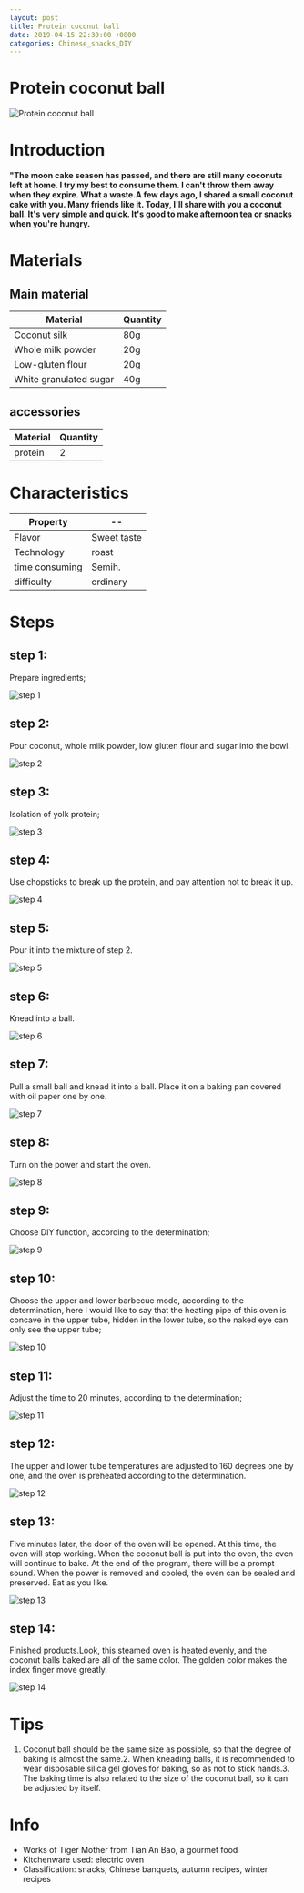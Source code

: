 ```yaml
---
layout: post
title: Protein coconut ball
date: 2019-04-15 22:30:00 +0800
categories: Chinese_snacks_DIY
---
```


# Protein coconut ball

![Protein coconut ball]({{site.baseurl}}/img/423291/423291.jpg)

# Introduction

**"The moon cake season has passed, and there are still many coconuts left at home. I try my best to consume them. I can't throw them away when they expire. What a waste.A few days ago, I shared a small coconut cake with you. Many friends like it. Today, I'll share with you a coconut ball. It's very simple and quick. It's good to make afternoon tea or snacks when you're hungry.**

# Materials


## Main material

Material|Quantity
--|--
Coconut silk|80g
Whole milk powder|20g
Low-gluten flour|20g
White granulated sugar|40g

## accessories

Material|Quantity
--|--
protein|2

# Characteristics

Property|--
--|--
Flavor|Sweet taste
Technology|roast
time consuming|Semih.
difficulty|ordinary

# Steps

## step 1:

Prepare ingredients;

![step 1]({{site.baseurl}}/img/423291/1.jpg)

## step 2:

Pour coconut, whole milk powder, low gluten flour and sugar into the bowl.

![step 2]({{site.baseurl}}/img/423291/2.jpg)

## step 3:

Isolation of yolk protein;

![step 3]({{site.baseurl}}/img/423291/3.jpg)

## step 4:

Use chopsticks to break up the protein, and pay attention not to break it up.

![step 4]({{site.baseurl}}/img/423291/4.jpg)

## step 5:

Pour it into the mixture of step 2.

![step 5]({{site.baseurl}}/img/423291/5.jpg)

## step 6:

Knead into a ball.

![step 6]({{site.baseurl}}/img/423291/6.jpg)

## step 7:

Pull a small ball and knead it into a ball. Place it on a baking pan covered with oil paper one by one.

![step 7]({{site.baseurl}}/img/423291/7.jpg)

## step 8:

Turn on the power and start the oven.

![step 8]({{site.baseurl}}/img/423291/8.jpg)

## step 9:

Choose DIY function, according to the determination;

![step 9]({{site.baseurl}}/img/423291/9.jpg)

## step 10:

Choose the upper and lower barbecue mode, according to the determination, here I would like to say that the heating pipe of this oven is concave in the upper tube, hidden in the lower tube, so the naked eye can only see the upper tube;

![step 10]({{site.baseurl}}/img/423291/10.jpg)

## step 11:

Adjust the time to 20 minutes, according to the determination;

![step 11]({{site.baseurl}}/img/423291/11.jpg)

## step 12:

The upper and lower tube temperatures are adjusted to 160 degrees one by one, and the oven is preheated according to the determination.

![step 12]({{site.baseurl}}/img/423291/12.jpg)

## step 13:

Five minutes later, the door of the oven will be opened. At this time, the oven will stop working. When the coconut ball is put into the oven, the oven will continue to bake. At the end of the program, there will be a prompt sound. When the power is removed and cooled, the oven can be sealed and preserved. Eat as you like.

![step 13]({{site.baseurl}}/img/423291/13.jpg)

## step 14:

Finished products.Look, this steamed oven is heated evenly, and the coconut balls baked are all of the same color. The golden color makes the index finger move greatly.

![step 14]({{site.baseurl}}/img/423291/14.jpg)

# Tips

1. Coconut ball should be the same size as possible, so that the degree of baking is almost the same.2. When kneading balls, it is recommended to wear disposable silica gel gloves for baking, so as not to stick hands.3. The baking time is also related to the size of the coconut ball, so it can be adjusted by itself.

# Info

- Works of Tiger Mother from Tian An Bao, a gourmet food
- Kitchenware used: electric oven
- Classification: snacks, Chinese banquets, autumn recipes, winter recipes